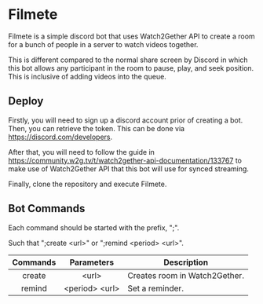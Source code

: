# Filmete

Filmete is a simple discord bot that uses Watch2Gether API to create a room for a bunch of people in a server to watch videos together.

This is different compared to the normal share screen by Discord in which this bot allows any participant in the room to pause, play, and seek position. This is inclusive of adding videos into the queue.

## Deploy

Firstly, you will need to sign up a discord account prior of creating a bot. Then, you can retrieve the token. This can be done via https://discord.com/developers.

After that, you will need to follow the guide in https://community.w2g.tv/t/watch2gether-api-documentation/133767 to make use of Watch2Gether API that this bot will use for synced streaming.

Finally, clone the repository and execute Filmete.

## Bot Commands

Each command should be started with the prefix, ";".

Such that ";create \<url\>" or ";remind \<period\> \<url\>".

| Commands |     Parameters     | Description                   |
| :------: | :----------------: | ----------------------------- |
|  create  |      \<url\>       | Creates room in Watch2Gether. |
|  remind  | \<period\> \<url\> | Set a reminder.               |
